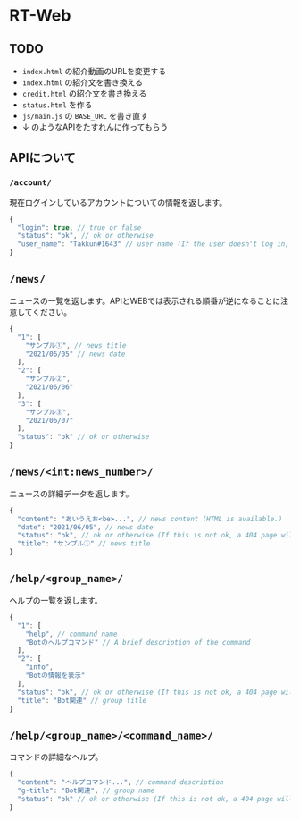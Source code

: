 # RT-Web
## TODO
* `index.html` の紹介動画のURLを変更する
* `index.html` の紹介文を書き換える
* `credit.html` の紹介文を書き換える
* `status.html` を作る
* `js/main.js` の `BASE_URL` を書き直す
* ↓ のようなAPIをたすれんに作ってもらう

## APIについて
### `/account/`
現在ログインしているアカウントについての情報を返します。

```js
{
  "login": true, // true or false
  "status": "ok", // ok or otherwise
  "user_name": "Takkun#1643" // user name (If the user doesn't log in, This is not the case.)
}
```

## `/news/`
ニュースの一覧を返します。APIとWEBでは表示される順番が逆になることに注意してください。

```js
{
  "1": [
    "サンプル①", // news title
    "2021/06/05" // news date
  ],
  "2": [
    "サンプル②",
    "2021/06/06"
  ],
  "3": [
    "サンプル③",
    "2021/06/07"
  ], 
  "status": "ok" // ok or otherwise
}
```

## `/news/<int:news_number>/`
ニュースの詳細データを返します。

```js
{
  "content": "あいうえお<be>...", // news content (HTML is available.)
  "date": "2021/06/05", // news date
  "status": "ok", // ok or otherwise (If this is not ok, a 404 page will be returned.)
  "title": "サンプル①" // news title
}
```

## `/help/<group_name>/`
ヘルプの一覧を返します。

```js
{
  "1": [
    "help", // command name
    "Botのヘルプコマンド" // A brief description of the command
  ],
  "2": [
    "info",
    "Botの情報を表示"
  ],
  "status": "ok", // ok or otherwise (If this is not ok, a 404 page will be returned.)
  "title": "Bot関連" // group title
}
```

## `/help/<group_name>/<command_name>/`
コマンドの詳細なヘルプ。

```js
{
  "content": "ヘルプコマンド...", // command description
  "g-title": "Bot関連", // group name
  "status": "ok" // ok or otherwise (If this is not ok, a 404 page will be returned.)
}
```
